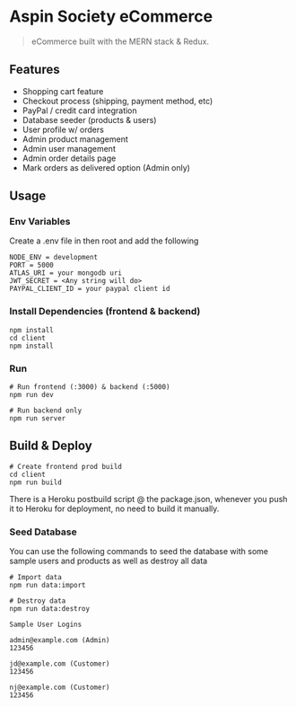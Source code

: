 # Aspin Society eCommerce

> eCommerce built with the MERN stack & Redux.


## Features

- Shopping cart feature
- Checkout process (shipping, payment method, etc)
- PayPal / credit card integration
- Database seeder (products & users)
- User profile w/ orders
- Admin product management
- Admin user management
- Admin order details page
- Mark orders as delivered option (Admin only)

## Usage


### Env Variables

Create a .env file in then root and add the following

```
NODE_ENV = development
PORT = 5000
ATLAS_URI = your mongodb uri
JWT_SECRET = <Any string will do>
PAYPAL_CLIENT_ID = your paypal client id
```

### Install Dependencies (frontend & backend)

```
npm install
cd client
npm install
```

### Run

```
# Run frontend (:3000) & backend (:5000)
npm run dev

# Run backend only
npm run server
```

## Build & Deploy

```
# Create frontend prod build
cd client
npm run build
```

There is a Heroku postbuild script @ the package.json, whenever you push it to Heroku for deployment, no need to build it manually. 

### Seed Database

You can use the following commands to seed the database with some sample users and products as well as destroy all data

```
# Import data
npm run data:import

# Destroy data
npm run data:destroy
```

```
Sample User Logins

admin@example.com (Admin)
123456

jd@example.com (Customer)
123456

nj@example.com (Customer)
123456
```


